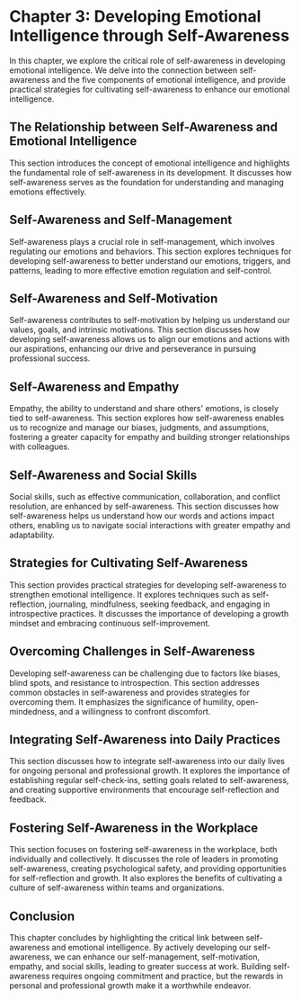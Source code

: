 Chapter 3: Developing Emotional Intelligence through Self-Awareness
===================================================================

In this chapter, we explore the critical role of self-awareness in developing emotional intelligence. We delve into the connection between self-awareness and the five components of emotional intelligence, and provide practical strategies for cultivating self-awareness to enhance our emotional intelligence.

The Relationship between Self-Awareness and Emotional Intelligence
------------------------------------------------------------------

This section introduces the concept of emotional intelligence and highlights the fundamental role of self-awareness in its development. It discusses how self-awareness serves as the foundation for understanding and managing emotions effectively.

Self-Awareness and Self-Management
----------------------------------

Self-awareness plays a crucial role in self-management, which involves regulating our emotions and behaviors. This section explores techniques for developing self-awareness to better understand our emotions, triggers, and patterns, leading to more effective emotion regulation and self-control.

Self-Awareness and Self-Motivation
----------------------------------

Self-awareness contributes to self-motivation by helping us understand our values, goals, and intrinsic motivations. This section discusses how developing self-awareness allows us to align our emotions and actions with our aspirations, enhancing our drive and perseverance in pursuing professional success.

Self-Awareness and Empathy
--------------------------

Empathy, the ability to understand and share others' emotions, is closely tied to self-awareness. This section explores how self-awareness enables us to recognize and manage our biases, judgments, and assumptions, fostering a greater capacity for empathy and building stronger relationships with colleagues.

Self-Awareness and Social Skills
--------------------------------

Social skills, such as effective communication, collaboration, and conflict resolution, are enhanced by self-awareness. This section discusses how self-awareness helps us understand how our words and actions impact others, enabling us to navigate social interactions with greater empathy and adaptability.

Strategies for Cultivating Self-Awareness
-----------------------------------------

This section provides practical strategies for developing self-awareness to strengthen emotional intelligence. It explores techniques such as self-reflection, journaling, mindfulness, seeking feedback, and engaging in introspective practices. It discusses the importance of developing a growth mindset and embracing continuous self-improvement.

Overcoming Challenges in Self-Awareness
---------------------------------------

Developing self-awareness can be challenging due to factors like biases, blind spots, and resistance to introspection. This section addresses common obstacles in self-awareness and provides strategies for overcoming them. It emphasizes the significance of humility, open-mindedness, and a willingness to confront discomfort.

Integrating Self-Awareness into Daily Practices
-----------------------------------------------

This section discusses how to integrate self-awareness into our daily lives for ongoing personal and professional growth. It explores the importance of establishing regular self-check-ins, setting goals related to self-awareness, and creating supportive environments that encourage self-reflection and feedback.

Fostering Self-Awareness in the Workplace
-----------------------------------------

This section focuses on fostering self-awareness in the workplace, both individually and collectively. It discusses the role of leaders in promoting self-awareness, creating psychological safety, and providing opportunities for self-reflection and growth. It also explores the benefits of cultivating a culture of self-awareness within teams and organizations.

Conclusion
----------

This chapter concludes by highlighting the critical link between self-awareness and emotional intelligence. By actively developing our self-awareness, we can enhance our self-management, self-motivation, empathy, and social skills, leading to greater success at work. Building self-awareness requires ongoing commitment and practice, but the rewards in personal and professional growth make it a worthwhile endeavor.

